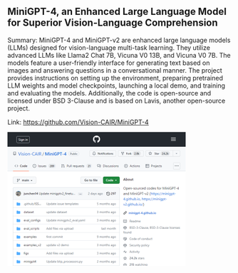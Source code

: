 ## MiniGPT-4, an Enhanced Large Language Model for Superior Vision-Language Comprehension
Summary: MiniGPT-4 and MiniGPT-v2 are enhanced large language models (LLMs) designed for vision-language multi-task learning. They utilize advanced LLMs like Llama2 Chat 7B, Vicuna V0 13B, and Vicuna V0 7B. The models feature a user-friendly interface for generating text based on images and answering questions in a conversational manner. The project provides instructions on setting up the environment, preparing pretrained LLM weights and model checkpoints, launching a local demo, and training and evaluating the models. Additionally, the code is open-source and licensed under BSD 3-Clause and is based on Lavis, another open-source project.

Link: https://github.com/Vision-CAIR/MiniGPT-4

<img src="/img/43d9e63c-8fd4-4153-9a3c-7958fcbad920.png" width="400" />
<br/><br/>
